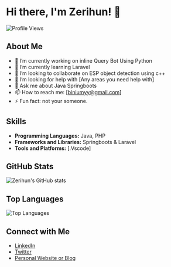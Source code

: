 # Hi there, I'm Zerihun! 👋

![Profile Views](https://komarev.com/ghpvc/?username=zerihuny&color=blue)

## About Me

- 🔭 I’m currently working on inline Query Bot Using Python 
- 🌱 I’m currently learning Laravel
- 👯 I’m looking to collaborate on ESP object detection using c++
- 🤔 I’m looking for help with [Any areas you need help with]
- 💬 Ask me about Java Springboots
- 📫 How to reach me: [biniumyy@gmail.com]
- ⚡ Fun fact: not your someone.

## Skills

- **Programming Languages:** Java, PHP
- **Frameworks and Libraries:** Springboots & Laravel
- **Tools and Platforms:** [.Vscode]

## GitHub Stats

![Zerihun's GitHub stats](https://github-readme-stats.vercel.app/api?username=zerihuny&show_icons=true&theme=radical)

## Top Languages

![Top Languages](https://github-readme-stats.vercel.app/api/top-langs/?username=zerihuny&layout=compact&theme=radical)

## Connect with Me

- [LinkedIn](https://www.linkedin.com/in/zerihun-binium/)
- [Twitter](https://x.com/zerish_z)
- [Personal Website or Blog](https://your-website.com)
